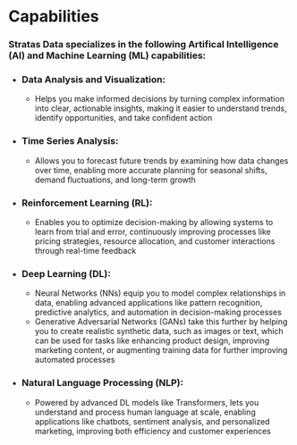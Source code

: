 # Capabilities
### Stratas Data specializes in the following Artifical Intelligence (AI) and Machine Learning (ML) capabilities:
- ### Data Analysis and Visualization:
    - Helps you make informed decisions by turning complex information into clear, actionable insights, making it easier to understand trends, identify opportunities, and take confident action
- ### Time Series Analysis:
    - Allows you to forecast future trends by examining how data changes over time, enabling more accurate planning for seasonal shifts, demand fluctuations, and long-term growth
- ### Reinforcement Learning (RL):
    - Enables you to optimize decision-making by allowing systems to learn from trial and error, continuously improving processes like pricing strategies, resource allocation, and customer interactions through real-time feedback
- ### Deep Learning (DL):
    - Neural Networks (NNs) equip you to model complex relationships in data, enabling advanced applications like pattern recognition, predictive analytics, and automation in decision-making processes
    - Generative Adversarial Networks (GANs) take this further by helping you to create realistic synthetic data, such as images or text, which can be used for tasks like enhancing product design, improving marketing content, or augmenting training data for further improving automated processes
- ### Natural Language Processing (NLP):
    - Powered by advanced DL models like Transformers, lets you understand and process human language at scale, enabling applications like chatbots, sentiment analysis, and personalized marketing, improving both efficiency and customer experiences
